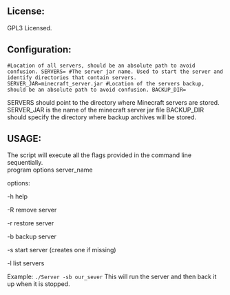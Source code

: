 License:
--------------------------
GPL3 Licensed.

Configuration:
--------------------------

``
#Location of all servers, should be an absolute path to avoid confusion.
SERVERS=
#The server jar name. Used to start the server and identify directories that contain servers.
SERVER_JAR=minecraft_server.jar
#Location of the servers backup, should be an absolute path to avoid confusion.
BACKUP_DIR=
``

SERVERS should point to the directory where Minecraft servers are stored.  
SERVER_JAR is the name of the minecraft server jar file 
BACKUP_DIR should specify the directory where backup archives will be stored.

USAGE:
--------------------------
The script will execute all the flags provided in the command line sequentially.  
program options server_name

options:

-h help

-R remove server

-r restore server

-b backup server

-s start server (creates one if missing)

-l list servers

Example:
``
./Server -sb our_sever
``
This will run the server and then back it up when it is stopped.

